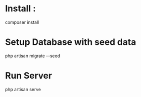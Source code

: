 # Install :
composer install
# Setup Database with seed data
php artisan migrate --seed
# Run Server
php artisan serve
